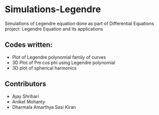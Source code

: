 # Simulations-Legendre
Simulations of Legendre equation done as part of Differential Equations project: Legendre Equation and its applications
## Codes written:
- Plot of Legendre polynomial family of curves
- 3D Plot of Pm cos phi using Legendre polynomial
- 3D plot of spherical harmonics
  
## Contributors
- Ajay Shrihari
- Aniket Mohanty
- Dharmala Amarthya Sasi Kiran


